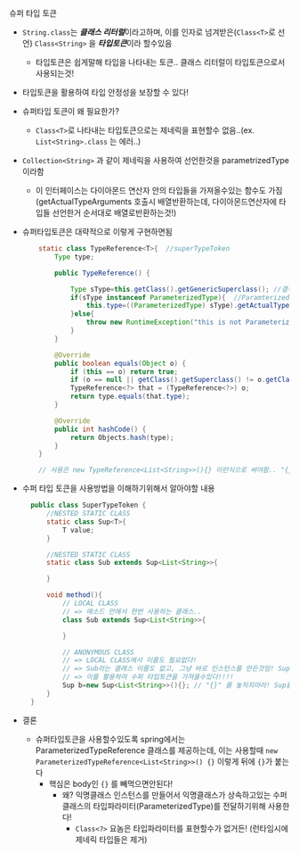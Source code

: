 슈퍼 타입 토큰

- `String.class`는 ***클래스 리터럴***이라고하며, 이를 인자로 넘겨받은(`Class<T>`로 선언) `Class<String>` 을 ***타입토큰***이라 할수있음
  - 타입토큰은 쉽게말해 타입을 나타내는 토큰.. 클래스 리터럴이 타입토큰으로서 사용되는것!
- 타입토큰을 활용하여 타입 안정성을 보장할 수 있다!

- 슈퍼타입 토큰이 왜 필요한가?
  - `Class<T>`로 나타내는 타입토큰으로는 제네릭을 표현할수 없음..(ex. `List<String>.class` 는 에러..) 
- `Collection<String>` 과 같이 제네릭을 사용하여 선언한것을 parametrizedType이라함
  - 이 인터페이스는 다이아몬드 연산자 안의 타입들을 가져올수있는 함수도 가짐(getActualTypeArguments 호출시 배열반환하는데, 다이아몬드연산자에 타입들 선언한거 순서대로 배열로반환하는것!)

- 슈퍼타입토큰은 대략적으로 이렇게 구현하면됨
  ```java
      static class TypeReference<T>{  //superTypeToken
          Type type;

          public TypeReference() {

              Type sType=this.getClass().getGenericSuperclass(); //결국 요렇게 쓴것은 상속을 받아서 사용해야만한다는것을 의미!(그리고 상속을 받아야지만 제네릭으로 받은 타입이 컴파일시에 지워지지않음.. 그래서 이렇게 가져올수있는것!)
              if(sType instanceof ParameterizedType){  //ParamterizedType으로 형변환 할 수 있다는것은 제네릭으로 되어있다는뜻! 즉, Class가 아니다! 만약, String과 같은 타입이면 sType은 그냥 Class<String> 으로 캐스팅 가능하다
                  this.type=((ParameterizedType) sType).getActualTypeArguments()[0];
              }else{
                  throw new RuntimeException("this is not ParameterizedType..");
              }
          }

          @Override
          public boolean equals(Object o) {
              if (this == o) return true;
              if (o == null || getClass().getSuperclass() != o.getClass().getSuperclass()) return false; //익명 클래스로 만들어지니깐.. 슈퍼 클래스가 같은지로 체크해야함..
              TypeReference<?> that = (TypeReference<?>) o;
              return type.equals(that.type);
          }

          @Override
          public int hashCode() {
              return Objects.hash(type);
          }
      }

      // 사용은 new TypeReference<List<String>>(){} 이런식으로 써야함.. "{}" 꼭 있어야함!
  ```
- 수퍼 타입 토큰을 사용방법을 이해하기위해서 알아야할 내용
  ```java
    public class SuperTypeToken {
        //NESTED STATIC CLASS
        static class Sup<T>{
            T value;
        }

        //NESTED STATIC CLASS
        static class Sub extends Sup<List<String>>{

        }

        void method(){
            // LOCAL CLASS
            // => 메소드 안에서 한번 사용하는 클래스..
            class Sub extends Sup<List<String>>{

            }

            // ANONYMOUS CLASS
            // => LOCAL CLASS에서 이름도 필요없다!
            // => Sub라는 클래스 이름도 없고, 그냥 바로 인스턴스를 만든것임! Sup b 라고 타입과 변수를 선언한것은 그냥 Sup이라는 수퍼클래스 타입(다형성)으로 b라는 변수에 넣은것일뿐, 이름이 있는것은아니다.. 암튼 실제로는 Sup을 상속받은상태임!
            // => 이를 활용하여 수퍼 타입토큰을 가져올수있다!!!!
            Sup b=new Sup<List<String>>(){}; // "{}" 를 놓치지마라! Sup을 만든게 아니라, Sup을 상속한 이름없는 클래스를 만든것!
        }
    }
  ```
- 결론
  - 슈퍼타입토큰을 사용할수있도록 spring에서는 ParameterizedTypeReference 클래스를 제공하는데, 이는 사용할때 `new ParameterizedTypeReference<List<String>>() {}` 이렇게 뒤에 `{}`가 붙는다
    - 핵심은 body인 `{}` 를 빼먹으면안된다! 
      - 왜? 익명클래스 인스턴스를 만들어서 익명클래스가 상속하고있는 수퍼클래스의 타입파라미터(ParameterizedType)를 전달하기위해 사용한다!
        - `Class<?>` 요놈은 타입파라미터를 표현할수가 없거든! (런타임시에 제네릭 타입들은 제거)